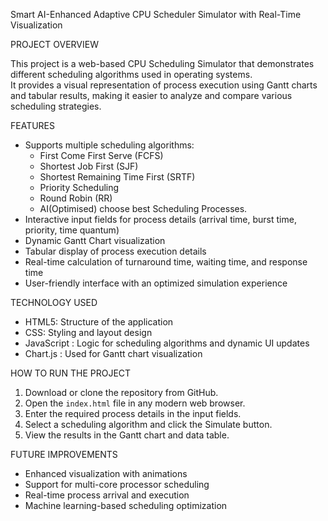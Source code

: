 Smart AI-Enhanced Adaptive CPU Scheduler Simulator with Real-Time Visualization 

PROJECT OVERVIEW  
 
This project is a web-based CPU Scheduling Simulator that demonstrates different scheduling algorithms used in operating systems.  
It provides a visual representation of process execution using Gantt charts and tabular results, making it easier to analyze and compare various scheduling strategies.  

FEATURES  
 
- Supports multiple scheduling algorithms:  
  - First Come First Serve (FCFS)  
  - Shortest Job First (SJF)  
  - Shortest Remaining Time First (SRTF)  
  - Priority Scheduling  
  - Round Robin (RR)  
  - AI(Optimised) choose best Scheduling Processes.
- Interactive input fields for process details (arrival time, burst time, priority, time quantum)  
- Dynamic Gantt Chart visualization  
- Tabular display of process execution details  
- Real-time calculation of turnaround time, waiting time, and response time  
- User-friendly interface with an optimized simulation experience  

TECHNOLOGY USED  

- HTML5: Structure of the application  
- CSS: Styling and layout design  
- JavaScript : Logic for scheduling algorithms and dynamic UI updates  
- Chart.js : Used for Gantt chart visualization  

HOW TO RUN THE PROJECT  

1. Download or clone the repository from GitHub.  
2. Open the `index.html` file in any modern web browser.  
3. Enter the required process details in the input fields.  
4. Select a scheduling algorithm and click the Simulate button.  
5. View the results in the Gantt chart and data table.  

FUTURE IMPROVEMENTS  
  
- Enhanced visualization with animations  
- Support for multi-core processor scheduling  
- Real-time process arrival and execution  
- Machine learning-based scheduling optimization  

